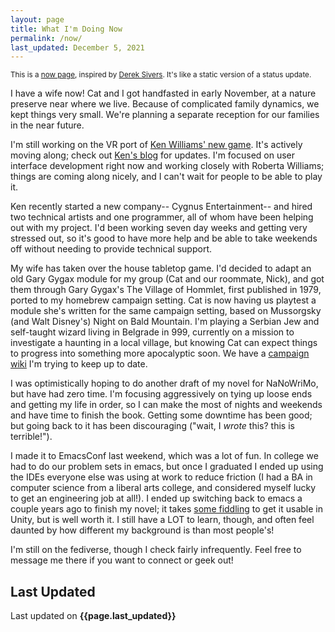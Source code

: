 ```yaml
---
layout: page
title: What I'm Doing Now
permalink: /now/
last_updated: December 5, 2021
---
```


<small>This is a <a href="http://nownownow.com/about" target="_blank">now page</a>, inspired by <a href="https://sive.rs/nowff" target="_blank">Derek Sivers</a>. It's like a static version of a status update.</small>

I have a wife now! Cat and I got handfasted in early November, at a nature preserve near where we live. Because of complicated family dynamics, we kept things very small. We're planning a separate reception for our families in the near future.

I'm still working on the VR port of <a href="http://kensgame.com" target="_blank">Ken Williams' new game</a>. It's actively moving along; check out <a href="https://cygnusentertainment.com/blog/" target="_blank">Ken's blog</a> for updates. I'm focused on user interface development right now and working closely with Roberta Williams; things are coming along nicely, and I can't wait for people to be able to play it.

Ken recently started a new company-- Cygnus Entertainment-- and hired two technical artists and one programmer, all of whom have been helping out with my project. I'd been working seven day weeks and getting very stressed out, so it's good to have more help and be able to take weekends off without needing to provide technical support. 

My wife has taken over the house tabletop game. I'd decided to adapt an old Gary Gygax module for my group (Cat and our roommate, Nick), and got them through Gary Gygax's The Village of Hommlet, first published in 1979, ported to my homebrew campaign setting. Cat is now having us playtest a module she's written for the same campaign setting, based on Mussorgsky (and Walt Disney's) Night on Bald Mountain. I'm playing a Serbian Jew and self-taught wizard living in Belgrade in 999, currently on a mission to investigate a haunting in a local village, but knowing Cat can expect things to progress into something more apocalyptic soon. We have a <a href="https://campaignwiki.org/wiki/NightOnBaldMountain/HomePage" target="_blank">campaign wiki</a> I'm trying to keep up to date.

I was optimistically hoping to do another draft of my novel for NaNoWriMo, but have had zero time. I'm focusing aggressively on tying up loose ends and getting my life in order, so I can make the most of nights and weekends and have time to finish the book. Getting some downtime has been good; but going back to it has been discouraging ("wait, I *wrote* this? this is terrible!").

I made it to EmacsConf last weekend, which was a lot of fun. In college we had to do our problem sets in emacs, but once I graduated I ended up using the IDEs everyone else was using at work to reduce friction (I had a BA in computer science from a liberal arts college, and considered myself lucky to get an engineering job at all!). I ended up switching back to emacs a couple years ago to finish my novel; it takes <a href="https://elizadev.medium.com/using-unity-editor-with-emacs-9316eb441411" target="_blank"> some fiddling</a> to get it usable in Unity, but is well worth it. I still have a LOT to learn, though, and often feel daunted by how different my background is than most people's!

I'm still on the fediverse, though I check fairly infrequently. Feel free to message me there if you want to connect or geek out!

## Last Updated

Last updated on **{{page.last_updated}}**

